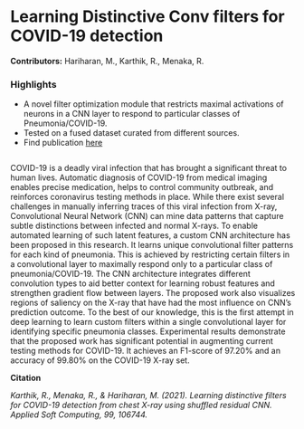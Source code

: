 # Learning Distinctive Conv filters for COVID-19 detection

**Contributors:** Hariharan, M., Karthik, R., Menaka, R.

### Highlights
- A novel filter optimization module that restricts maximal activations of neurons in a CNN layer to respond to particular classes of Pneumonia/COVID-19.
- Tested on a fused dataset curated from different sources.
- Find publication <a href="https://www.sciencedirect.com/science/article/pii/S1568494620306827">here</a>

<img href="https://ars.els-cdn.com/content/image/1-s2.0-S1568494620306827-gr2_lrg.jpg"/>

COVID-19 is a deadly viral infection that has brought a significant threat to human lives. Automatic diagnosis of COVID-19 from medical imaging enables precise medication, helps to control community outbreak, and reinforces coronavirus testing methods in place. While there exist several challenges in manually inferring traces of this viral infection from X-ray, Convolutional Neural Network (CNN) can mine data patterns that capture subtle distinctions between infected and normal X-rays. To enable automated learning of such latent features, a custom CNN architecture has been proposed in this research. It learns unique convolutional filter patterns for each kind of pneumonia. This is achieved by restricting certain filters in a convolutional layer to maximally respond only to a particular class of pneumonia/COVID-19. The CNN architecture integrates different convolution types to aid better context for learning robust features and strengthen gradient flow between layers. The proposed work also visualizes regions of saliency on the X-ray that have had the most influence on CNN’s prediction outcome. To the best of our knowledge, this is the first attempt in deep learning to learn custom filters within a single convolutional layer for identifying specific pneumonia classes. Experimental results demonstrate that the proposed work has significant potential in augmenting current testing methods for COVID-19. It achieves an F1-score of 97.20% and an accuracy of 99.80% on the COVID-19 X-ray set.

**Citation**

<cite>Karthik, R., Menaka, R., & Hariharan, M. (2021). Learning distinctive filters for COVID-19 detection from chest X-ray using shuffled residual CNN. Applied Soft Computing, 99, 106744.</cite>